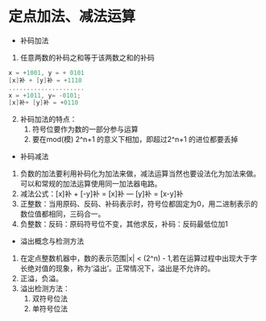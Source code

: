 # 定点加法、减法运算
- 补码加法
1. 任意两数的补码之和等于该两数之和的补码
```c
x = +1001, y = + 0101
[x]补 + [y]补 = +1110
.....................
x = +1011, y= -0101;
[x]补+ [y]补 = +0110
```
2. 补码加法的特点：
    1. 符号位要作为数的一部分参与运算
    2. 要在mod(模) 2^n+1 的意义下相加，即超过2^n+1 的进位都要丢掉
- 补码减法
1. 负数的加法要利用补码化为加法来做，减法运算当然也要设法化为加法来做。可以和常规的加法运算使用同一加法器电路。
2. 减法公式：[x]补 + [-y]补 = [x]补 — [y]补 = [x-y]补
3. 正整数：当用原码、反码、补码表示时，符号位都固定为0，用二进制表示的数位值都相同，三码合一。 
4. 负整数：反码：原码符号位不变，其他求反，补码：反码最低位加1
- 溢出概念与检测方法
1. 在定点整数机器中，数的表示范围|x| < (2^n) - 1,若在运算过程中出现大于字长绝对值的现象，称为‘溢出’。正常情况下，溢出是不允许的。
2. 正溢，负溢。
3. 溢出检测方法：
    1. 双符号位法
    2. 单符号位法

    